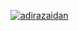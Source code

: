 [![adirazaidan](https://circleci.com/gh/adirazaidan/Capstone2Expert.svg?style=svg)](https://circleci.com/gh/adirazaidan/Capstone2Expert)
